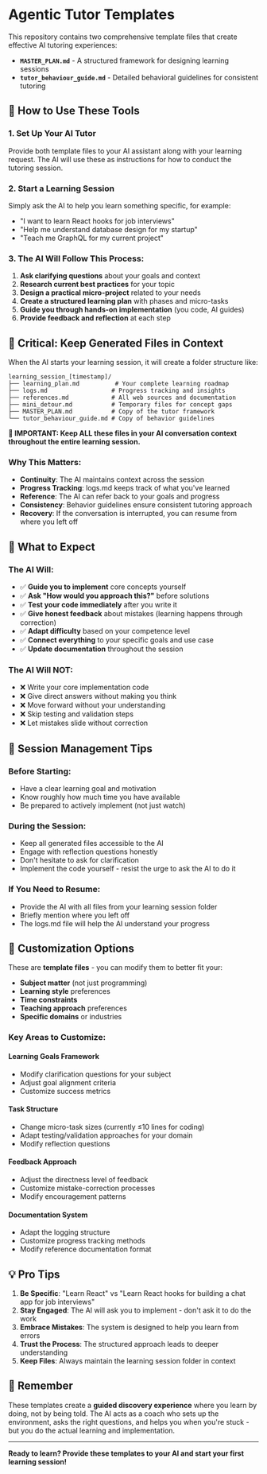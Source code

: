 # Agentic Tutor Templates

This repository contains two comprehensive template files that create effective AI tutoring experiences:

- **`MASTER_PLAN.md`** - A structured framework for designing learning sessions
- **`tutor_behaviour_guide.md`** - Detailed behavioral guidelines for consistent tutoring

## 🚀 How to Use These Tools

### 1. Set Up Your AI Tutor
Provide both template files to your AI assistant along with your learning request. The AI will use these as instructions for how to conduct the tutoring session.

### 2. Start a Learning Session
Simply ask the AI to help you learn something specific, for example:
- "I want to learn React hooks for job interviews"
- "Help me understand database design for my startup"
- "Teach me GraphQL for my current project"

### 3. The AI Will Follow This Process:
1. **Ask clarifying questions** about your goals and context
2. **Research current best practices** for your topic
3. **Design a practical micro-project** related to your needs
4. **Create a structured learning plan** with phases and micro-tasks
5. **Guide you through hands-on implementation** (you code, AI guides)
6. **Provide feedback and reflection** at each step

## 📁 Critical: Keep Generated Files in Context

When the AI starts your learning session, it will create a folder structure like:
```
learning_session_[timestamp]/
├── learning_plan.md          # Your complete learning roadmap
├── logs.md                  # Progress tracking and insights
├── references.md            # All web sources and documentation
├── mini_detour.md           # Temporary files for concept gaps
├── MASTER_PLAN.md           # Copy of the tutor framework
└── tutor_behaviour_guide.md # Copy of behavior guidelines
```

**🚨 IMPORTANT: Keep ALL these files in your AI conversation context throughout the entire learning session.**

### Why This Matters:
- **Continuity**: The AI maintains context across the session
- **Progress Tracking**: logs.md keeps track of what you've learned
- **Reference**: The AI can refer back to your goals and progress
- **Consistency**: Behavior guidelines ensure consistent tutoring approach
- **Recovery**: If the conversation is interrupted, you can resume from where you left off

## 🎯 What to Expect

### The AI Will:
- ✅ **Guide you to implement** core concepts yourself
- ✅ **Ask "How would you approach this?"** before solutions
- ✅ **Test your code immediately** after you write it
- ✅ **Give honest feedback** about mistakes (learning happens through correction)
- ✅ **Adapt difficulty** based on your competence level
- ✅ **Connect everything** to your specific goals and use case
- ✅ **Update documentation** throughout the session

### The AI Will NOT:
- ❌ Write your core implementation code
- ❌ Give direct answers without making you think
- ❌ Move forward without your understanding
- ❌ Skip testing and validation steps
- ❌ Let mistakes slide without correction

## 🔧 Session Management Tips

### Before Starting:
- Have a clear learning goal and motivation
- Know roughly how much time you have available
- Be prepared to actively implement (not just watch)

### During the Session:
- Keep all generated files accessible to the AI
- Engage with reflection questions honestly
- Don't hesitate to ask for clarification
- Implement the code yourself - resist the urge to ask the AI to do it

### If You Need to Resume:
- Provide the AI with all files from your learning session folder
- Briefly mention where you left off
- The logs.md file will help the AI understand your progress

## 🎨 Customization Options

These are **template files** - you can modify them to better fit your:
- **Subject matter** (not just programming)
- **Learning style** preferences  
- **Time constraints**
- **Teaching approach** preferences
- **Specific domains** or industries

### Key Areas to Customize:

#### Learning Goals Framework
- Modify clarification questions for your subject
- Adjust goal alignment criteria
- Customize success metrics

#### Task Structure  
- Change micro-task sizes (currently ≤10 lines for coding)
- Adapt testing/validation approaches for your domain
- Modify reflection questions

#### Feedback Approach
- Adjust the directness level of feedback
- Customize mistake-correction processes  
- Modify encouragement patterns

#### Documentation System
- Adapt the logging structure
- Customize progress tracking methods
- Modify reference documentation format

## 💡 Pro Tips

1. **Be Specific**: "Learn React" vs "Learn React hooks for building a chat app for job interviews"
2. **Stay Engaged**: The AI will ask you to implement - don't ask it to do the work
3. **Embrace Mistakes**: The system is designed to help you learn from errors
4. **Trust the Process**: The structured approach leads to deeper understanding
5. **Keep Files**: Always maintain the learning session folder in context

## 🔄 Remember

These templates create a **guided discovery experience** where you learn by doing, not by being told. The AI acts as a coach who sets up the environment, asks the right questions, and helps you when you're stuck - but you do the actual learning and implementation.

---

**Ready to learn? Provide these templates to your AI and start your first learning session!**